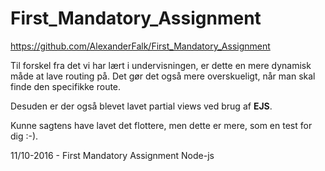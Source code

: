 # First_Mandatory_Assignment
https://github.com/AlexanderFalk/First_Mandatory_Assignment


Til forskel fra det vi har lært i undervisningen, er dette en mere dynamisk måde at lave routing på. Det gør det også mere overskueligt, når man skal finde den specifikke route. 

Desuden er der også blevet lavet partial views ved brug af <strong>EJS</strong>. 

Kunne sagtens have lavet det flottere, men dette er mere, som en test for dig :-). 



<footer>11/10-2016 - First Mandatory Assignment Node-js</footer>

